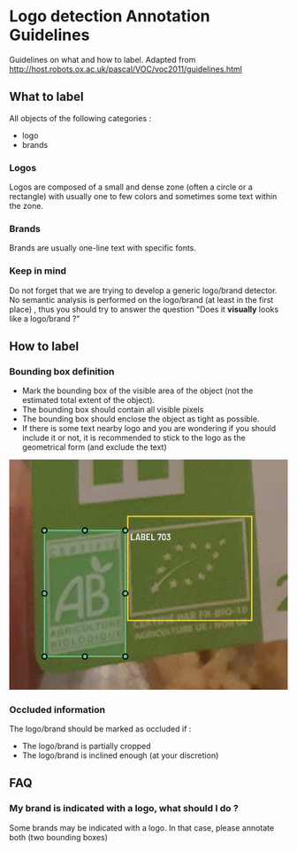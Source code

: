 
# Logo detection Annotation Guidelines

Guidelines on what and how to label.
Adapted from http://host.robots.ox.ac.uk/pascal/VOC/voc2011/guidelines.html

## What to label

All objects of the following categories :
- logo
- brands

### Logos
Logos are composed of a small and dense zone (often a circle or a rectangle) with usually one to few colors and sometimes some text within the zone. 

### Brands
Brands are usually one-line text with specific fonts.

### Keep in mind
Do not forget that we are trying to develop a generic logo/brand detector. No semantic analysis is performed on the logo/brand (at least in the first place) , thus you should try to answer the question "Does it __visually__ looks like a logo/brand ?"

## How to label

### Bounding box definition

- Mark the bounding box of the visible area of the object (not the estimated total extent of the object).
- The bounding box should contain all visible pixels
-  The bounding box should enclose the object as tight as possible.
- If there is some text nearby logo and you are wondering if you should include it or not, it is recommended to stick to the logo as the geometrical form (and exclude the text)

![Correct](./Images/correct.png)

### Occluded information

The logo/brand should be marked as occluded if :
- The logo/brand is partially cropped
- The logo/brand is inclined enough (at your discretion)

## FAQ

### My brand is indicated with a logo, what should I do ?

Some brands may be indicated with a logo. In that case, please annotate both (two bounding boxes)
